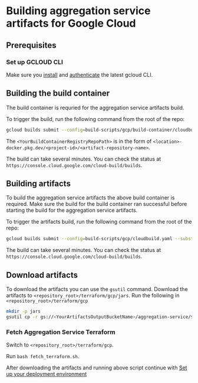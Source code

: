 # Building aggregation service artifacts for Google Cloud

## Prerequisites

### Set up GCLOUD CLI

Make sure you [install](https://cloud.google.com/sdk/gcloud) and
[authenticate](https://cloud.google.com/sdk/docs/authorizing#auth-login) the latest gcloud CLI.

## Building the build container

The build container is requried for the aggregation service artifacts build.

To trigger the build, run the following command from the root of the repo:

```sh
gcloud builds submit --config=build-scripts/gcp/build-container/cloudbuild.yaml --substitutions=_IMAGE_REPO_PATH="<YourBuildContainerRegistryRepoPath>",_IMAGE_NAME="bazel-build-container",_IMAGE_TAG=$(cat VERSION)
```

The `<YourBuildContainerRegistryRepoPath>` is in the form of
`<location>-docker.pkg.dev/<project-id>/<artifact-repository-name>`.

The build can take several minutes. You can check the status at
`https://console.cloud.google.com/cloud-build/builds`.

## Building artifacts

To build the aggregation service artifacts the above build container is required. Make sure the
build for the build container ran successful before starting the build for the aggregation service
artifacts.

To trigger the artifacts build, run the following command from the root of the repo:

```sh
gcloud builds submit --config=build-scripts/gcp/cloudbuild.yaml --substitutions=_BUILD_IMAGE_REPO_PATH="<YourBuildContainerRegistryRepoPath>",_IMAGE_REPO_PATH="<YourOutputContainerRegistryRepoPath>",_IMAGE_NAME="worker_mp_gcp_prod",_IMAGE_TAG=$(cat VERSION),_JARS_PUBLISH_BUCKET="<YourArtifactsOutputBucketName>",_JARS_PUBLISH_BUCKET_PATH="aggregation-service",_VERSION=$(cat VERSION)
```

The build can take several minutes. You can check the status at
`https://console.cloud.google.com/cloud-build/builds`.

## Download artifacts

To download the artifacts you can use the `gsutil` command. Download the artifacts to
`<repository_root>/terraform/gcp/jars`. Run the following in `<repository_root>/terraform/gcp`

```sh
mkdir -p jars
gsutil cp -r gs://<YourArtifactsOutputBucketName>/aggregation-service/$(cat ../../VERSION)/ jars/
```

### Fetch Aggregation Service Terraform

Switch to `<repository_root>/terraform/gcp`.

Run `bash fetch_terraform.sh`.

After downloading the artifacts and running above script continue with
[Set up your deployment environment](/docs/gcp-aggregation-service.md#set-up-your-deployment-environment)
